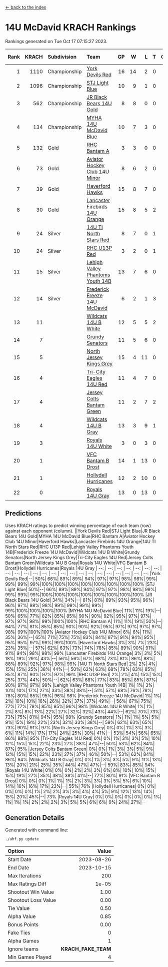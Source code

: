 [<- back to the index](readme.md)
# 14U McDavid KRACH Rankings
Rankings generated on Tue Oct 17 07:15:27 2023.

Rank|KRACH|Subdivision|Team|GP|W|L|T|OTW|OTL|SoS|Exp Wins|Win Diff
---:|---:|:---|:---|---:|---:|---:|---:|---:|---:|---:|---:|---:
1|1110|Championship|[York Devils Red](https://gamesheetstats.com/seasons/3659/teams/140644/schedule)|16|14|2|0|0|0|518|14.8|-0.0
2|1096|Championship|[STJ Light Blue](https://gamesheetstats.com/seasons/3659/teams/140639/schedule)|10|9|1|0|0|0|217|9.8|-0.0
3|562|Championship|[JR Black Bears 14U Gold](https://gamesheetstats.com/seasons/3659/teams/140633/schedule)|8|8|0|0|0|0|10|8.8|-0.0
4|134|Championship|[MYHA 14U McDavid Blue](https://gamesheetstats.com/seasons/3659/teams/140636/schedule)|10|7|3|0|0|0|223|7.8|-0.0
5|132|Gold|[RHC Bantam A](https://gamesheetstats.com/seasons/3659/teams/140618/schedule)|3|3|0|0|0|0|5|3.9|0.0
6|73|Gold|[Aviator Hockey Club 14U Minor](https://gamesheetstats.com/seasons/3659/teams/140627/schedule)|8|6|2|0|0|0|113|6.9|0.0
7|39|Gold|[Haverford Hawks](https://gamesheetstats.com/seasons/3659/teams/140630/schedule)|15|8|7|0|0|0|303|8.9|0.0
8|30|Gold|[Lancaster Firebirds 14U Orange](https://gamesheetstats.com/seasons/3659/teams/140634/schedule)|15|8|5|2|0|0|168|9.9|0.0
9|24|Silver|[14U TI North Stars Red](https://gamesheetstats.com/seasons/3659/teams/140626/schedule)|8|7|0|1|0|0|2|8.4|0.0
10|24|Silver|[RHC U13P Red](https://gamesheetstats.com/seasons/3659/teams/140619/schedule)|3|2|0|1|0|0|5|3.4|0.0
11|15|Silver|[Lehigh Valley Phantoms Youth 14B](https://gamesheetstats.com/seasons/3659/teams/140635/schedule)|13|7|6|0|1|1|175|7.9|0.0
12|14|Silver|[Frederick Freeze 14U McDavid](https://gamesheetstats.com/seasons/3659/teams/140628/schedule)|6|2|1|3|0|0|16|4.4|0.0
13|11||[Wildcats 14U B White](https://gamesheetstats.com/seasons/3659/teams/140643/schedule)|12|5|5|2|1|1|108|6.9|0.0
14|7||[Grundy Senators](https://gamesheetstats.com/seasons/3659/teams/140629/schedule)|11|5|6|0|0|0|106|5.9|0.0
15|5||[North Jersey Kings Grey](https://gamesheetstats.com/seasons/3659/teams/140637/schedule)|15|4|11|0|1|0|63|4.9|0.0
16|4||[Tri-City Eagles 14U Red](https://gamesheetstats.com/seasons/3659/teams/140640/schedule)|11|4|7|0|1|0|198|4.9|0.0
17|4||[Jersey Colts Bantam Green](https://gamesheetstats.com/seasons/3659/teams/140632/schedule)|11|2|7|2|0|0|108|3.9|0.0
18|4||[Wildcats 14U B Gray](https://gamesheetstats.com/seasons/3659/teams/140642/schedule)|13|3|9|1|0|0|111|4.4|0.0
19|3||[Royals 14U White](https://gamesheetstats.com/seasons/3659/teams/140620/schedule)|3|0|3|0|0|1|559|0.9|0.0
20|1||[VFC Bantam B Drost](https://gamesheetstats.com/seasons/3659/teams/140641/schedule)|14|1|13|0|0|1|266|1.9|0.0
21|1||[Hollydell Hurricanes](https://gamesheetstats.com/seasons/3659/teams/140631/schedule)|12|2|10|0|0|0|97|2.9|0.0
22|0||[Royals 14U Gray](https://gamesheetstats.com/seasons/3659/teams/140638/schedule)|13|0|13|0|0|0|135|0.9|0.0

## Predictions
Uses KRACH ratings to predict winning percentage of each team (row) against each opponent (column).
||York Devils Red|STJ Light Blue|JR Black Bears 14U Gold|MYHA 14U McDavid Blue|RHC Bantam A|Aviator Hockey Club 14U Minor|Haverford Hawks|Lancaster Firebirds 14U Orange|14U TI North Stars Red|RHC U13P Red|Lehigh Valley Phantoms Youth 14B|Frederick Freeze 14U McDavid|Wildcats 14U B White|Grundy Senators|North Jersey Kings Grey|Tri-City Eagles 14U Red|Jersey Colts Bantam Green|Wildcats 14U B Gray|Royals 14U White|VFC Bantam B Drost|Hollydell Hurricanes|Royals 14U Gray
| --: | --: | --: | --: | --: | --: | --: | --: | --: | --: | --: | --: | --: | --: | --: | --: | --: | --: | --: | --: | --: | --: | --: 
|York Devils Red|--| 50%| 66%| 89%| 89%| 94%| 97%| 97%| 98%| 98%| 99%| 99%| 99%| 99%|100%|100%|100%|100%|100%|100%|100%|100%
|STJ Light Blue| 50%|--| 66%| 89%| 89%| 94%| 97%| 97%| 98%| 98%| 99%| 99%| 99%| 99%|100%|100%|100%|100%|100%|100%|100%|100%
|JR Black Bears 14U Gold| 34%| 34%|--| 81%| 81%| 89%| 93%| 95%| 96%| 96%| 97%| 98%| 98%| 99%| 99%| 99%| 99%| 99%|100%|100%|100%|100%
|MYHA 14U McDavid Blue| 11%| 11%| 19%|--| 50%| 65%| 77%| 82%| 85%| 85%| 90%| 90%| 92%| 95%| 97%| 97%| 97%| 97%| 98%| 99%|100%|100%
|RHC Bantam A| 11%| 11%| 19%| 50%|--| 64%| 77%| 81%| 85%| 85%| 90%| 90%| 92%| 95%| 97%| 97%| 97%| 97%| 98%| 99%|100%|100%
|Aviator Hockey Club 14U Minor|  6%|  6%| 11%| 35%| 36%|--| 65%| 71%| 75%| 75%| 83%| 84%| 87%| 91%| 94%| 95%| 95%| 95%| 97%| 99%| 99%|100%
|Haverford Hawks|  3%|  3%|  7%| 23%| 23%| 35%|--| 57%| 62%| 63%| 73%| 74%| 78%| 85%| 89%| 90%| 91%| 91%| 94%| 98%| 98%| 99%
|Lancaster Firebirds 14U Orange|  3%|  3%|  5%| 18%| 19%| 29%| 43%|--| 56%| 56%| 67%| 68%| 73%| 81%| 86%| 88%| 88%| 89%| 92%| 97%| 98%| 99%
|14U TI North Stars Red|  2%|  2%|  4%| 15%| 15%| 25%| 38%| 44%|--| 50%| 62%| 63%| 68%| 78%| 83%| 85%| 85%| 87%| 90%| 97%| 97%| 99%
|RHC U13P Red|  2%|  2%|  4%| 15%| 15%| 25%| 37%| 44%| 50%|--| 62%| 63%| 68%| 77%| 83%| 85%| 85%| 87%| 90%| 97%| 97%| 99%
|Lehigh Valley Phantoms Youth 14B|  1%|  1%|  3%| 10%| 10%| 17%| 27%| 33%| 38%| 38%|--| 51%| 57%| 68%| 76%| 78%| 78%| 80%| 85%| 95%| 96%| 98%
|Frederick Freeze 14U McDavid|  1%|  1%|  2%| 10%| 10%| 16%| 26%| 32%| 37%| 37%| 49%|--| 56%| 67%| 75%| 77%| 77%| 79%| 85%| 95%| 96%| 98%
|Wildcats 14U B White|  1%|  1%|  2%|  8%|  8%| 13%| 22%| 27%| 32%| 32%| 43%| 44%|--| 62%| 70%| 73%| 73%| 75%| 81%| 94%| 95%| 98%
|Grundy Senators|  1%|  1%|  1%|  5%|  5%|  9%| 15%| 19%| 22%| 23%| 32%| 33%| 38%|--| 59%| 62%| 63%| 65%| 73%| 90%| 91%| 97%
|North Jersey Kings Grey|  0%|  0%|  1%|  3%|  3%|  6%| 11%| 14%| 17%| 17%| 24%| 25%| 30%| 41%|--| 53%| 54%| 56%| 65%| 86%| 88%| 95%
|Tri-City Eagles 14U Red|  0%|  0%|  1%|  3%|  3%|  5%| 10%| 12%| 15%| 15%| 22%| 23%| 27%| 38%| 47%|--| 50%| 53%| 62%| 84%| 87%| 95%
|Jersey Colts Bantam Green|  0%|  0%|  1%|  3%|  3%|  5%|  9%| 12%| 15%| 15%| 22%| 23%| 27%| 37%| 46%| 50%|--| 53%| 62%| 84%| 86%| 94%
|Wildcats 14U B Gray|  0%|  0%|  1%|  3%|  3%|  5%|  9%| 11%| 13%| 13%| 20%| 21%| 25%| 35%| 44%| 47%| 47%|--| 59%| 83%| 85%| 94%
|Royals 14U White|  0%|  0%|  0%|  2%|  2%|  3%|  6%|  8%| 10%| 10%| 15%| 15%| 19%| 27%| 35%| 38%| 38%| 41%|--| 77%| 80%| 91%
|VFC Bantam B Drost|  0%|  0%|  0%|  1%|  1%|  1%|  2%|  3%|  3%|  3%|  5%|  5%|  6%| 10%| 14%| 16%| 16%| 17%| 23%|--| 55%| 76%
|Hollydell Hurricanes|  0%|  0%|  0%|  0%|  0%|  1%|  2%|  2%|  3%|  3%|  4%|  4%|  5%|  9%| 12%| 13%| 14%| 15%| 20%| 45%|--| 73%
|Royals 14U Gray|  0%|  0%|  0%|  0%|  0%|  0%|  1%|  1%|  1%|  1%|  2%|  2%|  2%|  3%|  5%|  5%|  6%|  6%|  9%| 24%| 27%|--

## Generation Details

Generated with command line:
```
./ahf.py update
```

| Option | Value |
| :----- | ----: |
| Start Date | 2023-08-26 |
| End Date | 2023-10-15 |
| Max Iterations | 200 |
| Max Ratings Diff | 1e-05 |
| Shootout Win Value | 1.00 |
| Shootout Loss Value | 0.00 |
| Tie Value | 0.50 |
| Alpha Value | 0.85 |
| Bonus Points | 0.00 |
| Fake Ties | 0 |
| Alpha Games | 1 |
| Ignore teams | __KRACH_FAKE_TEAM__ |
| Min Games Played | 4 |

